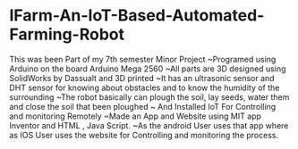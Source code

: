 # IFarm-An-IoT-Based-Automated-Farming-Robot
This was been Part of my 7th semester Minor Project
~Programed using Arduino on the board Arduino Mega 2560
~All parts are 3D designed using SolidWorks by Dassualt and 3D printed
~It has an ultrasonic sensor and DHT sensor for knowing about obstacles and to know the humidity of the surrounding 
~The robot basically can plough the soil, lay seeds, water them and close the soil that been ploughed
~ And Installed IoT For Controlling and monitoring Remotely 
~Made an App and Website using MIT app Inventor and HTML , Java Script.
~As the android User uses that app where as IOS User uses the website for Controlling and monitoring the process.
